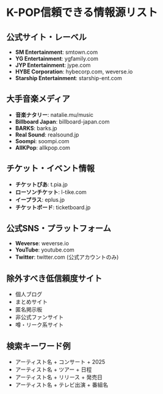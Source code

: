 # K-POP信頼できる情報源リスト

## 公式サイト・レーベル
- **SM Entertainment**: smtown.com
- **YG Entertainment**: ygfamily.com
- **JYP Entertainment**: jype.com
- **HYBE Corporation**: hybecorp.com, weverse.io
- **Starship Entertainment**: starship-ent.com

## 大手音楽メディア
- **音楽ナタリー**: natalie.mu/music
- **Billboard Japan**: billboard-japan.com
- **BARKS**: barks.jp
- **Real Sound**: realsound.jp
- **Soompi**: soompi.com
- **AllKPop**: allkpop.com

## チケット・イベント情報
- **チケットぴあ**: t.pia.jp
- **ローソンチケット**: l-tike.com
- **イープラス**: eplus.jp
- **チケットボード**: ticketboard.jp

## 公式SNS・プラットフォーム
- **Weverse**: weverse.io
- **YouTube**: youtube.com
- **Twitter**: twitter.com (公式アカウントのみ)

## 除外すべき低信頼度サイト
- 個人ブログ
- まとめサイト
- 匿名掲示板
- 非公式ファンサイト
- 噂・リーク系サイト

## 検索キーワード例
- アーティスト名 + コンサート + 2025
- アーティスト名 + ツアー + 日程
- アーティスト名 + リリース + 発売日
- アーティスト名 + テレビ出演 + 番組名
